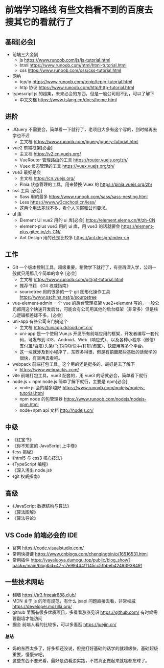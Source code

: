 # 前端学习路线 有些文档看不到的百度去搜其它的看就行了

## 基础[必会]

- 前端三大金刚
  - js https://www.runoob.com/js/js-tutorial.html
  - html https://www.runoob.com/html/html-tutorial.html
  - css https://www.runoob.com/css/css-tutorial.html
- 网络
  - tcp/ip https://www.runoob.com/tcpip/tcpip-tutorial.html
  - http 协议 https://www.runoob.com/http/http-tutorial.html
- typescript js 的超集，未来必会的东西，但是一般公司用不到，可以了解下
  - 中文文档 https://www.tslang.cn/docs/home.html

## 进阶

- JQuery 不需要会，简单看一下就行了，老项目大多有这个写的，到时候再去学也不迟
  - 主文档 https://www.runoob.com/jquery/jquery-tutorial.html
- vue2 前端框架[必会]
  - 主文档 https://v2.cn.vuejs.org/
  - VueRouter 管理路由的工具 https://router.vuejs.org/zh/
  - Vuex 状态管理的工具 https://vuex.vuejs.org/zh/
- vue3 最好是会
  - 主文档 https://cn.vuejs.org/
  - Pinia 状态管理的工具，用来替换 Vuex 的 https://pinia.vuejs.org/zh/
- css 工具 [必会]
  - Sass 用的最多 https://www.runoob.com/sass/sass-nesting.html
  - Less https://www.w3cschool.cn/less/
  - 这两个用法差球不多，看个人习惯和公司要求。
- ui 库
  - Element UI vue2 用的 ui 库[必会] https://element.eleme.cn/#/zh-CN
  - element-plus vue3 用的 ui 库，用 vue3 的话就要会 https://element-plus.gitee.io/zh-CN/
  - Ant Design 用的还是比较多 https://ant.design/index-cn

## 工作

- Git 一个版本控制工具。超级重要。稍微学下就行了，有空再深入学，公司一般就只用那几个简单的命令 [必会]
  - 主文档 https://www.runoob.com/git/git-tutorial.html
  - 推荐书籍 《Git 权威指南》
  - sourcetree 用的很多的一个 git 图形化操作工具 https://www.oschina.net/p/sourcetree
- vue-element-admin 一个 vue 的后台管理框架 vue2+element 写的，一般公司都用这个快速开发后台，可能会有公司用其他的后台框架（非常多）但是核心逻辑都差球不多。[必会]
- uni-app 有些公司专门搞这个
  - 主文档 https://uniapp.dcloud.net.cn/
  - uni-app 是一个使用 Vue.js 开发所有前端应用的框架，开发者编写一套代码，可发布到 iOS、Android、Web（响应式）、以及各种小程序（微信/支付宝/百度/头条/飞书/QQ/快手/钉钉/淘宝）、快应用等多个平台。
  - 这一块就涉及到小程序了，东西多得很，但是有前面那些基础的话就学的很快，有空再去看吧。
- webpack 前端打包工具，这个用的还是挺多的，最好是去了解下
  - https://www.webpackjs.com/
- vite 前端打包工具，vue3 配套的，用 vue3 的话就必会，简单看下就行
- node.js + npm node.js 简单了解下就行，主要是 npm[必会]
  - node.js 会的越多越好 https://www.runoob.com/nodejs/nodejs-tutorial.html
  - npm node 的包管理器 https://www.runoob.com/nodejs/nodejs-npm.html
  - node+npm api 文档 http://nodejs.cn/

## 中级

- 《红宝书》
- 《你不知道的 JavaScript 上中卷》
- 《css 揭秘》
- 《html5 与 css3 核心技法》
- 《TypeScript 编程》
- 《深入浅出 node.js》
- 《git 权威指南》

## 高级

- 《JavaScript 数据结构与算法》
- 《算法图解》
- 《算法导论》

## VS Code 前端必会的 IDE

- 官网 https://code.visualstudio.com/
- 常用快捷键 https://www.cnblogs.com/chenqingbin/p/16516531.html
- 常用插件 https://yayaluoya.dumogu.top/public/blog_show?back=/main/blog&id=47-c7e99444f1145cc5fbbeb4249393849f

## 一些技术网站

- 翻墙 https://tr3.freeair888.club/
- MDN 关于 js 的所有规范，有什么 jsapi 问题直接去看，非常权威 https://developer.mozilla.org/
- github 里面有很多优质项目，多看看涨涨见识 https://github.com/ 有时候需要翻墙才能访问
- 掘金 前端人看的比较多，可以多逛逛 https://juejin.cn/

#### 总结

- 妈的东西太多了，好多都还没说，但是打好基础的话学的就超级快，基础超级重要，慢慢来吧。
- 这些东西不要光看，最好是边看边实践，不然真正做起来就啥都忘球了。
